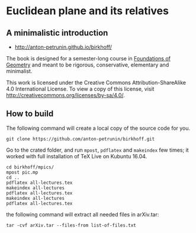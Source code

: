 # Euclidean plane and its relatives
## A minimalistic introduction

 * http://anton-petrunin.github.io/birkhoff/
 
The book is designed for a semester-long course in [Foundations of Geometry](http://en.wikipedia.org/wiki/Foundations_of_geometry) and meant to be rigorous, conservative, elementary and minimalist.

This work is licensed under the Creative Commons Attribution-ShareAlike 4.0 International License. 
To view a copy of this license, visit http://creativecommons.org/licenses/by-sa/4.0/.

## How to build

The following command will create a local copy of the source code for you.

`git clone https://github.com/anton-petrunin/birkhoff.git`

Go to the crated folder, and run `mpost`, `pdflatex` and `makeindex` few times; it worked with full installation of TeX Live on Kubuntu 16.04.

`cd birkhoff/mpics/`<br/>
`mpost pic.mp`<br/>
`cd ..`<br/>
`pdflatex all-lectures.tex`<br/>
`makeindex all-lectures`<br/>
`pdflatex all-lectures.tex`<br/>
`makeindex all-lectures`<br/>
`pdflatex all-lectures.tex`<br/>

the following command will extract all needed files in arXiv.tar:

`tar -cvf arXiv.tar --files-from list-of-files.txt`
